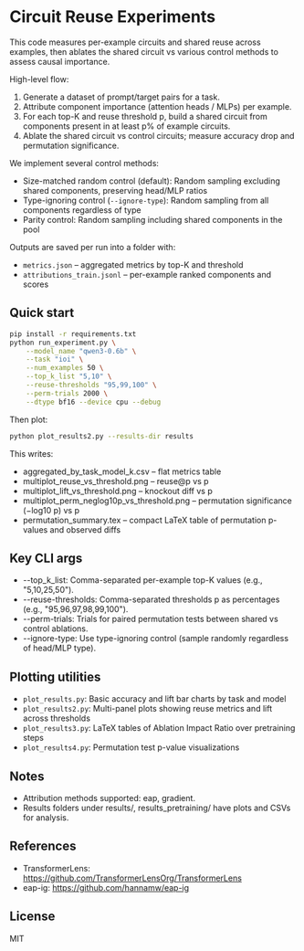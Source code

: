 # Circuit Reuse Experiments

This code measures per-example circuits and shared reuse across examples, then ablates the shared circuit vs various control methods to assess causal importance.

High-level flow:

1. Generate a dataset of prompt/target pairs for a task.
2. Attribute component importance (attention heads / MLPs) per example.
3. For each top-K and reuse threshold p, build a shared circuit from components present in at least p% of example circuits.
4. Ablate the shared circuit vs control circuits; measure accuracy drop and permutation significance.

We implement several control methods:

- Size-matched random control (default): Random sampling excluding shared components, preserving head/MLP ratios
- Type-ignoring control (`--ignore-type`): Random sampling from all components regardless of type
- Parity control: Random sampling including shared components in the pool

Outputs are saved per run into a folder with:

- `metrics.json` – aggregated metrics by top-K and threshold
- `attributions_train.jsonl` – per-example ranked components and scores

## Quick start

```bash
pip install -r requirements.txt
python run_experiment.py \
	--model_name "qwen3-0.6b" \
	--task "ioi" \
	--num_examples 50 \
	--top_k_list "5,10" \
	--reuse-thresholds "95,99,100" \
	--perm-trials 2000 \
	--dtype bf16 --device cpu --debug
```

Then plot:

```bash
python plot_results2.py --results-dir results
```

This writes:

- aggregated_by_task_model_k.csv – flat metrics table
- multiplot_reuse_vs_threshold.png – reuse@p vs p
- multiplot_lift_vs_threshold.png – knockout diff vs p
- multiplot_perm_neglog10p_vs_threshold.png – permutation significance (−log10 p) vs p
- permutation_summary.tex – compact LaTeX table of permutation p-values and observed diffs

## Key CLI args

- --top_k_list: Comma-separated per-example top-K values (e.g., "5,10,25,50").
- --reuse-thresholds: Comma-separated thresholds p as percentages (e.g., "95,96,97,98,99,100").
- --perm-trials: Trials for paired permutation tests between shared vs control ablations.
- --ignore-type: Use type-ignoring control (sample randomly regardless of head/MLP type).

## Plotting utilities

- `plot_results.py`: Basic accuracy and lift bar charts by task and model
- `plot_results2.py`: Multi-panel plots showing reuse metrics and lift across thresholds
- `plot_results3.py`: LaTeX tables of Ablation Impact Ratio over pretraining steps
- `plot_results4.py`: Permutation test p-value visualizations

## Notes

- Attribution methods supported: eap, gradient.
- Results folders under results/, results_pretraining/ have plots and CSVs for analysis.

## References

- TransformerLens: https://github.com/TransformerLensOrg/TransformerLens
- eap-ig: https://github.com/hannamw/eap-ig

## License

MIT
